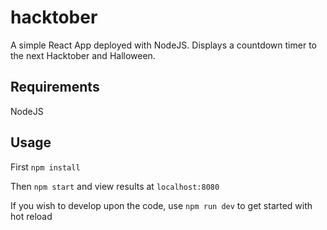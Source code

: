 # hacktober
A simple React App deployed with NodeJS. Displays a countdown timer to the next Hacktober and Halloween.

## Requirements
NodeJS

## Usage
First `npm install`

Then `npm start` and view results at `localhost:8080`

If you wish to develop upon the code, use `npm run dev` to get started with hot reload